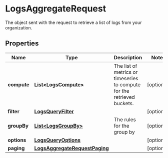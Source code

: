 

# LogsAggregateRequest

The object sent with the request to retrieve a list of logs from your organization.
## Properties

Name | Type | Description | Notes
------------ | ------------- | ------------- | -------------
**compute** | [**List&lt;LogsCompute&gt;**](LogsCompute.md) | The list of metrics or timeseries to compute for the retrieved buckets. |  [optional]
**filter** | [**LogsQueryFilter**](LogsQueryFilter.md) |  |  [optional]
**groupBy** | [**List&lt;LogsGroupBy&gt;**](LogsGroupBy.md) | The rules for the group by |  [optional]
**options** | [**LogsQueryOptions**](LogsQueryOptions.md) |  |  [optional]
**paging** | [**LogsAggregateRequestPaging**](LogsAggregateRequestPaging.md) |  |  [optional]




